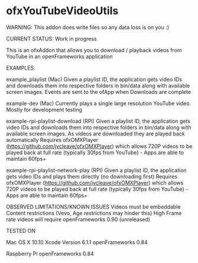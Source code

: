 # ofxYouTubeVideoUtils

WARNING: This addon does write files so any data loss is on you :)

CURRENT STATUS: Work in progress

This is an ofxAddon that allows you to download / playback videos from YouTube in an openFrameworks application


EXAMPLES:

example_playlist (Mac)
Given a playlist ID, the application gets video IDs and downloads them into respective folders in bin/data along with available screen images.
Events are sent to the ofApp when Downloads are complete

example-dev (Mac)
Currently plays a single large resolution YouTube video. Mostly for development testing

example-rpi-playlist-download (RPI)
Given a playlist ID, the application gets video IDs and downloads them into respective folders in bin/data along with available screen images. As videos are downloaded they are played back automatically
Requires ofxOMXPlayer (https://github.com/jvcleave/ofxOMXPlayer) which allows 720P videos to be played back at full rate (typically 30fps from YouTube) - Apps are able to maintain 60fps+

example-rpi-playlist-network-play (RPI)
Given a playlist ID, the application gets video IDs and plays them directly (no downloading first)
Requires ofxOMXPlayer (https://github.com/jvcleave/ofxOMXPlayer) which allows 720P videos to be played back at full rate (typically 30fps from YouTube) - Apps are able to maintain 60fps+


OBSERVED LIMITATIONS/KNOWN ISSUES
Videos must be embeddable
Content restrictions (Vevo, Age restrictions may hinder this)
High Frame rate videos will require openFrameworks 0.90 (unreleased) 

TESTED ON

Mac OS X 10.10
Xcode Version 6.1.1
openFrameworks 0.84

Raspberry Pi
openFrameworks 0.84


